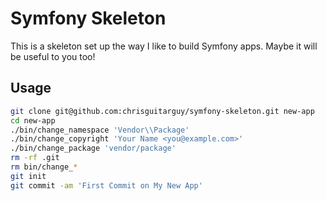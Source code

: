 # Symfony Skeleton

This is a skeleton set up the way I like to build Symfony apps. Maybe it will
be useful to you too!

## Usage

```bash
git clone git@github.com:chrisguitarguy/symfony-skeleton.git new-app
cd new-app
./bin/change_namespace 'Vendor\\Package'
./bin/change_copyright 'Your Name <you@example.com>'
./bin/change_package 'vendor/package'
rm -rf .git
rm bin/change_*
git init
git commit -am 'First Commit on My New App'
```
